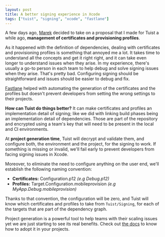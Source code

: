 ```yaml
---
layout: post
title: A better signing experience in Xcode
tags: ["tuist", "signing", "xcode", "fastlane"]
---
```


A few days ago, [Marek](https://twitter.com/marekfort) decided to take on a proposal that I made for Tuist a while ago, **management of certificates and provisioning profiles**.

As it happened with the definition of dependencies, dealing with certificates and provisioning profiles is something that annoyed me a lot. It takes time to understand all the concepts and get it right right, and it can take even longer to understand issues when they arise. In my experience, there's usually a go-to person in each team to help debug and solve signing issues when they arise. That's pretty bad. Configuring signing should be straightforward and issues should be easier to debug and fix.

[Fastlane](https://docs.fastlane.tools/actions/match) helped with automating the generation of the certificates and the profiles but doesn't prevent developers from setting the wrong settings to their projects.

**How can Tuist do things better?** It can make certificates and profiles an implementation detail of signing; like we did with linking build phases being an implementation detail of dependencies. Those are part of the repository and encrypted using a team's key that will need to be present in the local and CI environments.

At **project generation time**, Tuist will decrypt and validate them, and configure both, the environment and the project, for the signing to work. If something is missing or invalid, we'll fail early to prevent developers from facing signing issues in Xcode.

Moreover, to eliminate the need to configure anything on the user end, we'll establish the following naming convention:

- **Certificates:** Configuration.p12 *(e.g Debug.p12)*
- **Profiles:** Target.Configuration.mobileprovision *(e.g MyApp.Debug.mobileprovision)*

Thanks to that convention, the configuration will be zero, and Tuist will know which certificates and profiles to take from `Tuist/Signing`, for each of the targets that are part of the dependency graph.

Project generation is a powerful tool to help teams with their scaling issues yet we are just starting to see its real benefits. Check out [the docs](https://tuist.io/docs/usage/getting-started/) to know how to adopt it in your projects.


